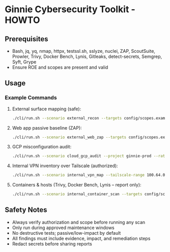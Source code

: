 # Ginnie Cybersecurity Toolkit - HOWTO

## Prerequisites
- Bash, jq, yq, nmap, httpx, testssl.sh, sslyze, nuclei, ZAP, ScoutSuite, Prowler, Trivy, Docker Bench, Lynis, Gitleaks, detect-secrets, Semgrep, Syft, Grype
- Ensure ROE and scopes are present and valid

## Usage

### Example Commands
1. External surface mapping (safe):
   ```bash
   ./cli/run.sh --scenario external_recon --targets config/scopes.example.yaml --rate-limit 50
   ```
2. Web app passive baseline (ZAP):
   ```bash
   ./cli/run.sh --scenario external_web_zap --targets config/scopes.example.yaml --mode passive
   ```
3. GCP misconfiguration audit:
   ```bash
   ./cli/run.sh --scenario cloud_gcp_audit --project ginnie-prod --rate-limit 30
   ```
4. Internal VPN inventory over Tailscale (authorized):
   ```bash
   ./cli/run.sh --scenario internal_vpn_map --tailscale-range 100.64.0.0/10 --mode passive
   ```
5. Containers & hosts (Trivy, Docker Bench, Lynis – report only):
   ```bash
   ./cli/run.sh --scenario internal_container_scan --targets config/scopes.example.yaml
   ```

## Safety Notes
- Always verify authorization and scope before running any scan
- Only run during approved maintenance windows
- No destructive tests; passive/low-impact by default
- All findings must include evidence, impact, and remediation steps
- Redact secrets before sharing reports
